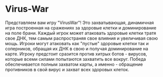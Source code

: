 # Virus-War

Представляем вам игру "VirusWar"! Это захватывающая, динамичная игра построенная на сражениях за здоровые клетки и доминирование на поле брани. Каждый игрок может атаковать здоровые клетки тратя свое ДНК, тем самым распространяя свое влияния и увеличивая свою мощь. Игроки могут атаковать как "пустые" здоровые клетки так и соперников, обращая их ДНК в свою и получая доминирование на карте. Игроку предстоит сразится против хитрых ботов - вирусов, которые всеми силами попытаются захватить все вокруг. Победа обеспечивается полным захватом карты, а именно - обращение противников в свой вирус и захват всех здоровых клеток.
